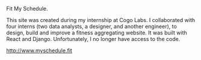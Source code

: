 Fit My Schedule.

This site was created during my internship at Cogo Labs. I collaborated with four interns (two data analysts, a designer, and another engineer), to design, build and improve a fitness aggregating website. It was built with React and Django. Unfortunately, I no longer have access to the code. 

http://www.myschedule.fit
